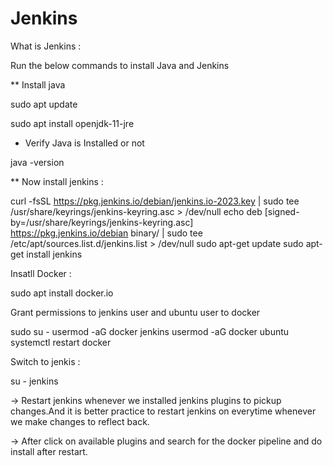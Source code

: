 # Jenkins

What is Jenkins : 




Run the below commands to install Java and Jenkins

** Install java

sudo apt update

sudo apt install openjdk-11-jre

* Verify Java is Installed or not
  
java -version

** Now install jenkins : 

curl -fsSL https://pkg.jenkins.io/debian/jenkins.io-2023.key | sudo tee \
  /usr/share/keyrings/jenkins-keyring.asc > /dev/null
echo deb [signed-by=/usr/share/keyrings/jenkins-keyring.asc] \
  https://pkg.jenkins.io/debian binary/ | sudo tee \
  /etc/apt/sources.list.d/jenkins.list > /dev/null
sudo apt-get update
sudo apt-get install jenkins

Insatll Docker :

sudo apt install docker.io

Grant permissions to jenkins user and ubuntu user to docker

sudo su - 
usermod -aG docker jenkins
usermod -aG docker ubuntu
systemctl restart docker

Switch to jenkis :

su - jenkins

-> Restart jenkins whenever we installed jenkins plugins to pickup changes.And it is better practice to restart jenkins on everytime whenever we make changes to reflect back.

-> After click on available plugins and search for the docker pipeline and do install after restart.
